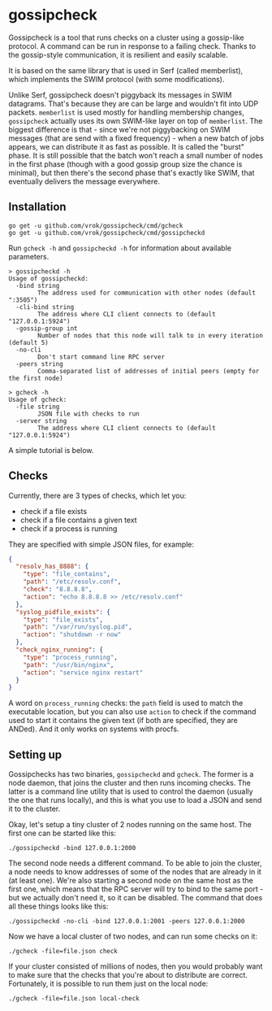 # gossipcheck

Gossipcheck is a tool that runs checks on a cluster using a gossip-like protocol. A command can be run in response to a failing check. Thanks to the gossip-style communication, it is resilient and easily scalable.

It is based on the same library that is used in Serf (called memberlist), which implements the SWIM protocol (with some modifications).

Unlike Serf, gossipcheck doesn't piggyback its messages in SWIM datagrams. That's because they are can be large and wouldn't fit into UDP packets. `memberlist` is used mostly for handling membership changes, `gossipcheck` actually uses its own SWIM-like layer on top of `memberlist`. The biggest difference is that - since we're not piggybacking on SWIM messages (that are send with a fixed frequency) - when a new batch of jobs appears, we can distribute it as fast as possible. It is called the "burst" phase. It is still possible that the batch won't reach a small number of nodes in the first phase (though with a good gossip group size the chance is minimal), but then there's the second phase that's exactly like SWIM, that eventually delivers the message everywhere.

## Installation

```
go get -u github.com/vrok/gossipcheck/cmd/gcheck 
go get -u github.com/vrok/gossipcheck/cmd/gossipcheckd
```

Run `gcheck -h` and `gossipcheckd -h` for information about available parameters.

```
> gossipcheckd -h
Usage of gossipcheckd:
  -bind string
    	The address used for communication with other nodes (default ":3505")
  -cli-bind string
    	The address where CLI client connects to (default "127.0.0.1:5924")
  -gossip-group int
    	Number of nodes that this node will talk to in every iteration (default 5)
  -no-cli
    	Don't start command line RPC server
  -peers string
    	Comma-separated list of addresses of initial peers (empty for the first node)
      
> gcheck -h
Usage of gcheck:
  -file string
    	JSON file with checks to run
  -server string
    	The address where CLI client connects to (default "127.0.0.1:5924")
```

A simple tutorial is below.

## Checks

Currently, there are 3 types of checks, which let you:

- check if a file exists
- check if a file contains a given text
- check if a process is running

They are specified with simple JSON files, for example:

```json
{
  "resolv_has_8888": {
    "type": "file_contains",   
    "path": "/etc/resolv.conf", 
    "check": "8.8.8.8",
    "action": "echo 8.8.8.8 >> /etc/resolv.conf"
  }, 
  "syslog_pidfile_exists": {
    "type": "file_exists",
    "path": "/var/run/syslog.pid", 
    "action": "shutdown -r now"
  },
  "check_nginx_running": {
    "type": "process_running", 
    "path": "/usr/bin/nginx",
    "action": "service nginx restart"
  }
}
```

A word on `process_running` checks: the `path` field is used to match the executable location, but you can also use `action` to check if the command used to start it contains the given text (if both are specified, they are ANDed). And it only works on systems with procfs.

## Setting up

Gossipchecks has two binaries, `gossipcheckd` and `gcheck`. The former is a node daemon, that joins the cluster and then runs incoming checks. The latter is a command line utility that is used to control the daemon (usually the one that runs locally), and this is what you use to load a JSON and send it to the cluster.

Okay, let's setup a tiny cluster of 2 nodes running on the same host. The first one can be started like this:

```
./gossipcheckd -bind 127.0.0.1:2000
```

The second node needs a different command. To be able to join the cluster, a node needs to know addresses of some of the nodes that are already in it (at least one). We're also starting a second node on the same host as the first one, which means that the RPC server will try to bind to the same port - but we actually don't need it, so it can be disabled. The command that does all these things looks like this:

```
./gossipcheckd -no-cli -bind 127.0.0.1:2001 -peers 127.0.0.1:2000 
```

Now we have a local cluster of two nodes, and can run some checks on it:

```
./gcheck -file=file.json check
```

If your cluster consisted of millions of nodes, then you would probably want to make sure that the checks that you're about to distribute are correct. Fortunately, it is possible to run them just on the local node:

```
./gcheck -file=file.json local-check 
```
